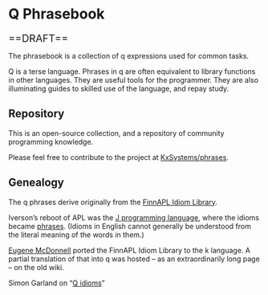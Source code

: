 # Q Phrasebook



<big><big>==DRAFT==</big></big>

The phrasebook is a collection of q expressions used for common tasks. 

Q is a terse language. 
Phrases in q are often equivalent to library functions in other languages. 
They are useful tools for the programmer.
They are also illuminating guides to skilled use of the language, and repay study.


## Repository

This is an open-source collection, and a repository of community programming knowledge. 

Please feel free to contribute to the project at
<i class="fab fa-github"></i>
[KxSystems/phrases](htpps://github.com/kxsystems/phrases/).


## Genealogy

The q phrases derive originally from the [FinnAPL Idiom Library](https://aplwiki.com/FinnAplIdiomLibrary). 

Iverson’s reboot of APL was the [J programming language](https://jsoftware.com/), where the idioms became [phrases](https://code.jsoftware.com/wiki/Phrases).
(Idioms in English cannot generally be understood from the literal meaning of the words in them.)

[Eugene McDonnell](https://en.wikipedia.org/wiki/Eugene_McDonnell) 
ported the FinnAPL Idiom Library to the k language. A partial translation of that into q was hosted – as an extraordinarily long page – on the old wiki. 

<i class="far fa-hand-point-right"></i>
Simon Garland on  “[Q idioms](https://kx.com/blog/q-idioms/)” 